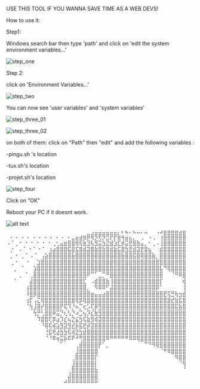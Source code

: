 USE THIS TOOL IF YOU WANNA SAVE TIME AS A WEB DEVS!

How to use it:

Step1:

Windows search bar then type 'path' and click on 'edit the system environment variables...'

![step_one](https://user-images.githubusercontent.com/104599813/209568577-62a817d9-c556-4007-a3b7-3d4dab0a9aec.png)

Step 2:

click on 'Environment Variables...'

![step_two](https://user-images.githubusercontent.com/104599813/209568617-a8598458-c938-4ac2-9002-69dd51080784.png)


You can now see  'user variables' and 'system variables'

![step_three_01](https://user-images.githubusercontent.com/104599813/209568657-c2f1536f-e4d6-4962-a360-e560cffb5598.png)

![step_three_02](https://user-images.githubusercontent.com/104599813/209568663-ab3e8262-0723-4edb-8cbb-079894eedce3.png)

 on both of them: click on "Path" then "edit" and add the following variables :

-pingu.sh 's location

-tux.sh's location

-projet.sh's location

![step_four](https://user-images.githubusercontent.com/104599813/209568726-b0dad347-c591-4a0b-9409-af571862645d.png)

Click on "OK"

Reboot your PC if it doesnt work.

![alt text](https://repository-images.githubusercontent.com/539971186/bdedc478-e31a-4ff0-bbd1-fdc37c721e1f)
⠀⠀⠀⠀⠀⠀⠀⠀⠀⠀⠀⠀⠀⠀⠀⠀⠀⠀⠀⠀⠀⠀⢀⣀⣀⣀⣀⣀⣀⡀⡄⣄⡀⣄⣀⡀⣀⠀⠀⢀⣠⣤⣤⣤⣤⣠⣤
⠀⠄⠠⠀⠄⠠⠀⠄⠠⠀⠄⠠⠀⠄⠠⠀⠄⣀⣤⣴⣶⡿⢿⡻⢟⡻⣛⡟⡟⣷⢶⣤⣄⡀⠀⢀⠀⠠⢀⠀⢰⣿⣿⣿⣿⣿⣿
⠠⠈⢀⠐⠀⠂⠐⠀⠂⠐⠀⠂⢀⢂⣤⣶⣿⣿⢿⢯⣷⣹⢧⣻⣭⣳⣝⣾⣱⣏⡾⣭⣟⣿⣷⣤⡀⠂⢀⠠⢸⣿⣿⣿⣿⣿⣿
⠀⡐⠀⠠⠈⠀⠂⠁⠐⠈⠀⢰⣴⣿⣿⣿⣯⣿⣯⣿⣾⣽⣿⣷⣿⣷⣿⣾⣷⣯⣿⣳⣟⣾⣽⣟⣿⣦⠀⠀⣾⣿⣿⣿⣿⣿⣿
⠀⡀⠐⠀⡀⠁⠠⠈⠀⢠⣵⣿⣿⣿⣿⣿⣿⣷⣿⣿⣿⣿⣿⣿⣿⣿⣿⣿⣿⣿⣷⣿⣿⣯⣿⢿⣿⣿⣷⡀⣿⣿⣿⣿⣿⣿⣿
⠀⢀⠐⠀⠀⠐⠀⠀⣱⣿⣿⣿⣿⣿⣿⣿⣿⣿⣿⣿⣿⣿⣿⣿⣿⣿⣿⣿⣿⣿⣿⣿⣿⣿⣿⣿⣿⣿⣿⣿⣿⣿⣿⣿⣿⣿⣿
⠀⠀⡀⠀⠁⠀⠀⣱⣿⣿⣿⣿⣿⣿⣿⣿⣿⣿⣿⣿⣿⣿⣿⣿⣿⣿⣿⣿⣿⣿⣿⣿⣿⣿⣿⣿⣿⣿⣿⣿⣧⠙⢿⣿⣿⣿⣿
⠀⠀⠀⢀⠀⠁⢀⣿⣿⣿⣿⣿⣿⣿⣿⣿⣿⣿⣿⣿⣿⠟⠉⠁⣀⡉⠛⣿⣿⣿⣿⣿⣿⣿⣿⣿⣿⣿⣿⣿⣿⠀⠀⠈⠛⠿⣿
⠀⠀⠁⠀⠀⠀⣼⣿⣿⣿⣿⣿⣿⣿⣿⣿⣿⣿⣿⣿⣏⠀⠠⣾⣿⣿⣷⢸⣿⣿⣿⣿⣿⣿⣿⣿⣿⣿⣿⣿⡏⠀⠀⠀⠀⠀⢾
⠀⠀⠀⠀⠀⢰⣿⣿⣿⣿⣿⣿⣿⣿⣿⣿⣿⣿⣿⣿⣿⡀⠀⠻⠿⠿⠋⣼⣿⣿⣿⣿⣿⣿⣿⣿⣿⣿⣿⡿⠁⠀⠀⠀⠀⠀⢸
⠀⠀⠀⠀⠀⠸⣿⡿⣿⣿⣿⣿⣿⣿⣿⣿⣿⣿⣿⣿⣿⣿⣶⣤⣤⣴⣿⣿⣿⣿⣿⣿⣿⣿⣿⣿⣿⣿⣿⣿⣿⣟⢯⣛⢷⣲⣾
⠀⠀⠀⠀⠀⢰⡏⢠⣍⢿⣿⣿⣿⣿⣿⣿⣿⣿⢿⡿⢿⣿⣿⣿⣿⣿⣿⣿⣿⣿⣿⣿⣿⣿⣿⣿⣿⣿⣿⣿⣿⣿⣿⣞⣷⣯⣿
⠀⠀⠀⠀⠀⠈⢳⣸⣿⡞⣿⣿⣿⣿⡟⢯⠹⡘⠦⡉⢖⡡⢏⡿⣻⣿⣿⣿⣿⣿⣿⣿⣿⣿⣿⣿⣿⣿⣿⣿⣿⣿⣿⣿⣯⣷⣿
⠀⠀⠀⠀⠀⠀⠀⢳⡛⢃⣿⣿⠿⣭⡙⢆⢣⡙⠴⣉⢦⡹⣎⣷⣻⣿⣿⣿⣿⣿⣿⣿⣿⣿⣿⣿⣿⣿⣿⣿⣿⣿⣿⣿⣿⣿⣿
⠀⠀⠀⠀⠀⠀⠀⠀⠹⣿⣿⢏⡿⣴⡹⣎⢦⣝⣮⣳⢯⣷⣻⢾⣽⣿⣿⣿⣿⣿⣿⣿⣿⣿⣿⣿⣿⣿⣿⣿⣿⣿⣿⣿⣿⣿⣿
⠀⠀⠀⠀⠀⠀⠀⠀⠀⠘⢿⢯⢾⣵⣻⣽⣻⣞⡷⣯⣟⡾⣽⣿⣿⣿⣿⣿⣿⣿⣿⣿⣿⣿⣿⣿⣿⣿⣿⣿⣿⣿⣿⣿⣿⣿⣿
⠀⠀⠀⠀⠀⠀⠀⠀⠀⠀⢘⣯⢟⣼⣳⣳⢯⢾⣝⣳⣾⣿⣿⣿⣿⣿⣿⣿⣿⣿⣿⣿⣿⣿⣿⣿⣿⣿⣿⣿⣿⣿⣿⣿⣿⣿⣿
⠀⠀⠀⠀⠀⠀⠀⠀⠀⠀⠈⠘⠿⢶⣭⡷⠯⠟⠚⢛⣿⣿⣿⣿⣿⣿⠿⠛⠛⠛⠛⠛⠿⠿⢿⣿⣿⣿⣿⣿⣿⣿⣿⣿⣿⣿⣿
⠀⠀⠀⠀⠀⠀⠀⠀⠀⠀⠀⠀⠀⠀⠁⠀⠀⠀⢀⣾⣿⣿⣿⣿⡟⠁⡀⠀⠀⠀⠀⠀⠀⠀⠀⠀⠉⠙⠻⢿⣿⣿⣿⣿⣿⣿⣿
⠀⠀⠀⠀⠀⠀⠀⠀⠀⠀⠀⠀⠀⠀⠀⠀⠀⠀⣸⣿⣿⣿⣿⣿⠀⠀⠀⠀⠀⠀⠀⠀⠀⠀⠀⠀⠀⠀⠀⠀⠈⠛⠿⣿⣿⣿⣿
⠀⠀⠀⠀⠀⠀⠀⠀⠀⠀⠀⠀⠀⠀⠀⠀⠀⢀⣿⣿⣿⣿⣿⡏⠀⠀⠀⠀⠀⠀⠀⠀⠀⠀⠀⠀⠀⠀⠀⠀⠀⠀⠀⠀⠻⣿⣿
⠀⠀⠀⠀⠀⠀⠀⠀⠀⠀⠀⠀⠀⠀⠀⠀⠀⣸⣿⣿⣿⣿⣿⡇⠀⠀⠀⠀⠀⠀⠀⠀⠀⠀⠀⠀⠀⠀⠀⠀⠀⠀⠀⠀⠀⠈⢻
⠀⠀⠀⠀⠀⠀⠀⠀⠀⠀⠀⠀⠀⠀⠀⠀⢀⣿⣿⣿⣿⣿⣿⣷⠀⠀⠀⠀⠀⠀⠀⠀⠀⠀⠀⠀⠀⠀⠀⠀⠀⠀⠀⠀⠀⠀⠈
⠀⠀⠀⠀⠀⠀⠀⠀⠀⠀⠀⠀⠀⠀⠀⠀⣼⣿⣿⣿⣿⣿⣿⣿⠀⠀⠀⠀⠀⠀⠀⠀⠀⠀⠀⠀⠀⠀⠀⠀⠀⠀⠀⠀⠀⠀⠀
⠀⠀⠀⠀⠀⠀⠀⠀⠀⠀⠀⠀⠀⠀⠀⠚⠛⠛⠛⠛⠛⠛⠛⠛⠀⠀⠀⠀⠀⠀⠀⠀⠀⠀⠀⠀⠀⠀⠀⠀⠀⠀⠀⠀⠀⠀⠀
